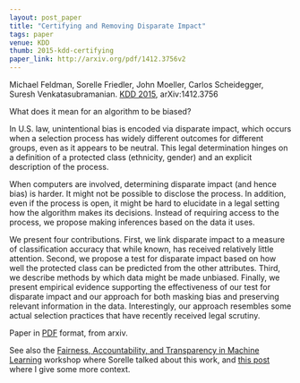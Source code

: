 ```yaml
---
layout: post_paper
title: "Certifying and Removing Disparate Impact"
tags: paper
venue: KDD
thumb: 2015-kdd-certifying
paper_link: http://arxiv.org/pdf/1412.3756v2
---
```


Michael Feldman, Sorelle Friedler, John Moeller, Carlos Scheidegger, Suresh Venkatasubramanian.
[KDD 2015](http://dl.acm.org/citation.cfm?id=2783311), arXiv:1412.3756

What does it mean for an algorithm to be biased?

In U.S. law, unintentional bias is encoded via disparate impact, which
occurs when a selection process has widely different outcomes for
different groups, even as it appears to be neutral. This legal
determination hinges on a definition of a protected class (ethnicity,
gender) and an explicit description of the process.

When computers are involved, determining disparate impact (and hence
bias) is harder. It might not be possible to disclose the process. In
addition, even if the process is open, it might be hard to elucidate
in a legal setting how the algorithm makes its decisions. Instead of
requiring access to the process, we propose making inferences based on
the data it uses.

We present four contributions. First, we link disparate impact to a
measure of classification accuracy that while known, has received
relatively little attention. Second, we propose a test for disparate
impact based on how well the protected class can be predicted from the
other attributes. Third, we describe methods by which data might be
made unbiased. Finally, we present empirical evidence supporting the
effectiveness of our test for disparate impact and our approach for
both masking bias and preserving relevant information in the
data. Interestingly, our approach resembles some actual selection
practices that have recently received legal scrutiny.

Paper in [PDF](http://arxiv.org/pdf/1412.3756v2) format, from arxiv.

See also the [Fairness, Accountability, and Transparency in Machine
Learning](http://fatml.org) workshop where Sorelle talked about this
work, and [this post](/2014/12/09/data-mining-visualization-fairness-accountability.html)
where I give some more context.
